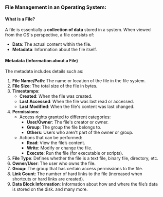 ### **File Management in an Operating System**:

#### **What is a File?**

A file is essentially a **collection of data** stored in a system. When viewed from the OS's perspective, a file consists of:

- **Data**: The actual content within the file.
- **Metadata**: Information about the file itself.

#### **Metadata (Information about a File)**

The metadata includes details such as:

1. **File Name/Path**: The name or location of the file in the file system.
2. **File Size**: The total size of the file in bytes.
3. **Timestamps**:
    - **Created**: When the file was created.
    - **Last Accessed**: When the file was last read or accessed.
    - **Last Modified**: When the file's content was last changed.
4. **Permissions**:
    - Access rights granted to different categories:
        - **User/Owner**: The file's creator or owner.
        - **Group**: The group the file belongs to.
        - **Others**: Users who aren't part of the owner or group.
    - Actions that can be performed:
        - **Read**: View the file’s content.
        - **Write**: Modify or change the file.
        - **Execute**: Run the file (for executable or scripts).
5. **File Type**: Defines whether the file is a text file, binary file, directory, etc.
6. **Owner/User**: The user who owns the file.
7. **Group**: The group that has certain access permissions to the file.
8. **Link Count**: The number of hard links to the file (increased when shortcuts or hard links are created).
9. **Data Block Information**: Information about how and where the file’s data is stored on the disk.
and many more.